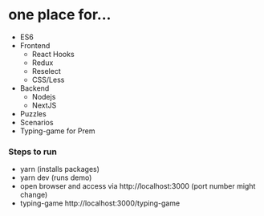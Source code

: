 # one place for...
- ES6
- Frontend
    - React Hooks
    - Redux
    - Reselect
    - CSS/Less
- Backend
    - Nodejs
    - NextJS
- Puzzles
- Scenarios
- Typing-game for Prem

### Steps to run
- yarn      (installs packages)
- yarn dev  (runs demo)
- open browser and access via http://localhost:3000 (port number might change)
- typing-game http://localhost:3000/typing-game